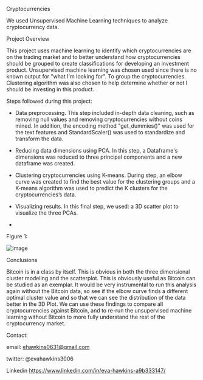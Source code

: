Cryptocurrencies

We used Unsupervised Machine Learning techniques to analyze cryptocurrency data.



Project Overview



This project uses machine learning to identify which cryptocurrencies are on the trading market and to better understand how cryptocurrencies should be grouped to create
classifications for developing an investment product. Unsupervised machine learning was chosen used since there is no known output for "what I'm looking for". To group the cryptocurrencies. Clustering algorithm was also chosen to help determine whether or not I should be investing in this product.

Steps followed during  this project:


* Data preprocessing. This step included in-depth data cleaning, such as removing null values and removing cryptocurrencies without coins mined. In addition, the encoding method "get_dummies()" was used for the text features and StandardScaler() was used to standardize and transform the data.

* Reducing data dimensions using PCA. In this step, a Dataframe's dimensions was reduced to three principal components and a new dataframe was created.

* Clustering cryptocurrencies using K-means. During step, an elbow curve was created to find the best value for the clustering groups and a K-means algorithm was used to predict the K clusters for the cryptocurrencies’s data.

* Visualizing results. In this final step, we used: a 3D scatter plot to visualize the three PCAs.
* 

Figure 1:

![image](https://user-images.githubusercontent.com/101227930/184193382-a08bde91-1150-4a30-a4ae-40f609034fdb.png)


Conclusions

Bitcoin is in a class by itself. This is obvious in both the three dimensional cluster modeling and the scatterplot. This is obviously useful as Bitcoin can be studied as an exemplar.
It would be very instrumental to run this analysis again without the Bitcoin data, so see if the elbow curve finds a different optimal cluster value and so that we can see the distribution of the data better in the 3D Plot. 
We can use these findings to compare all cryptocurrencies against Bitcoin, and to re-run the unsupervised machine learning without Bitcoin to more fully understand the rest of the cryptocurrency market.










Contact:

email: ehawkins0631@gmail.com

twitter: @evahawkins3006

Linkedin https://www.linkedin.com/in/eva-hawkins-a9b333147/
